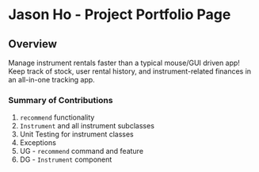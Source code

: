 # Jason Ho - Project Portfolio Page

## Overview

Manage instrument rentals faster than a typical mouse/GUI driven app! Keep track of stock, user rental history, and
instrument-related finances in an all-in-one tracking app.

### Summary of Contributions

1. `recommend` functionality
2. `Instrument` and all instrument subclasses
3. Unit Testing for instrument classes
4. Exceptions
5. UG - `recommend` command and feature
6. DG - `Instrument` component
